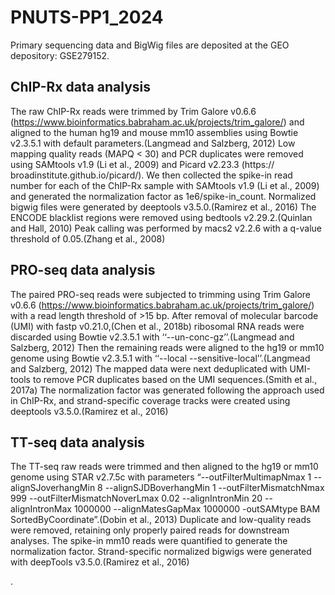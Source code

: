 # PNUTS-PP1_2024
Primary sequencing data and BigWig files are deposited at the GEO depository: GSE279152.

## ChIP-Rx data analysis
The raw ChIP-Rx reads were trimmed by Trim Galore v0.6.6 (https://www.bioinformatics.babraham.ac.uk/projects/trim_galore/) and aligned to the human hg19 and mouse mm10 assemblies using Bowtie v2.3.5.1 with default parameters.(Langmead and Salzberg, 2012) Low mapping quality reads (MAPQ < 30) and PCR duplicates were removed using SAMtools v1.9 (Li et al., 2009) and Picard v2.23.3 (https:// broadinstitute.github.io/picard/). We then collected the spike-in read number for each of the ChIP-Rx sample with SAMtools v1.9 (Li et al., 2009) and generated the normalization factor as 1e6/spike-in_count. Normalized bigwig files were generated by deeptools v3.5.0.(Ramirez et al., 2016) The ENCODE blacklist regions were removed using bedtools v2.29.2.(Quinlan and Hall, 2010) Peak calling was performed by macs2 v2.2.6 with a q-value threshold of 0.05.(Zhang et al., 2008) 
## PRO-seq data analysis
The paired PRO-seq reads were subjected to trimming using Trim Galore v0.6.6 (https://www.bioinformatics.babraham.ac.uk/projects/trim_galore/) with a read length threshold of >15 bp. After removal of molecular barcode (UMI) with fastp v0.21.0,(Chen et al., 2018b) ribosomal RNA reads were discarded using Bowtie v2.3.5.1 with ‘‘--un-conc-gz’’.(Langmead and Salzberg, 2012) Then the remaining reads were aligned to the hg19 or mm10 genome using Bowtie v2.3.5.1 with ‘‘--local --sensitive-local’’.(Langmead and Salzberg, 2012) The mapped data were next deduplicated with UMI-tools to remove PCR duplicates based on the UMI sequences.(Smith et al., 2017a) The normalization factor was generated following the approach used in ChIP-Rx, and strand-specific coverage tracks were created using deeptools v3.5.0.(Ramirez et al., 2016) 
## TT-seq data analysis
The TT-seq raw reads were trimmed and then aligned to the hg19 or mm10 genome using STAR v2.7.5c with parameters “--outFilterMultimapNmax 1 --alignSJoverhangMin 8 --alignSJDBoverhangMin 1 --outFilterMismatchNmax 999 --outFilterMismatchNoverLmax 0.02 --alignIntronMin 20 --alignIntronMax 1000000 --alignMatesGapMax 1000000 -outSAMtype BAM SortedByCoordinate”.(Dobin et al., 2013) Duplicate and low-quality reads were removed, retaining only properly paired reads for downstream analyses. The spike-in mm10 reads were quantified to generate the normalization factor. Strand-specific normalized bigwigs were generated with deepTools v3.5.0.(Ramirez et al., 2016)

.
